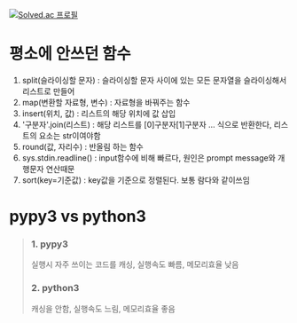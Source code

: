 [![Solved.ac
프로필](http://mazassumnida.wtf/api/v2/generate_badge?boj=mariat1717)](https://solved.ac/mariat1717)

# 평소에 안쓰던 함수
1. split(슬라이싱할 문자) : 슬라이싱할 문자 사이에 있는 모든 문자열을 슬라이싱해서 리스트로 만들어
2. map(변환할 자료형, 변수) : 자료형을 바꿔주는 함수
3. insert(위치, 값) : 리스트의 해당 위치에 값 삽입
4. '구분자'.join(리스트) : 해당 리스트를 [0]구분자[1]구분자 ... 식으로 반환한다, 리스트의 요소는 str이여야함
5. round(값, 자리수) : 반올림 하는 함수
6. sys.stdin.readline() : input함수에 비해 빠르다, 원인은 prompt message와 개행문자 연산때문
7. sort(key=기준값) : key값을 기준으로 정렬된다. 보통 람다와 같이쓰임

# pypy3 vs python3

>### 1. pypy3
>실행시 자주 쓰이는 코드를 캐싱, 실행속도 빠름, 메모리효율 낮음
>### 2. python3
>캐싱을 안함, 실행속도 느림, 메모리효율 좋음 
